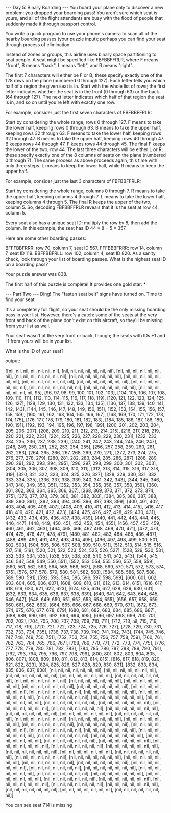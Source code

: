 --- Day 5: Binary Boarding ---
You board your plane only to discover a new problem: you dropped your boarding pass! You aren't sure which seat is yours, and all of the flight attendants are busy with the flood of people that suddenly made it through passport control.

You write a quick program to use your phone's camera to scan all of the nearby boarding passes (your puzzle input); perhaps you can find your seat through process of elimination.

Instead of zones or groups, this airline uses binary space partitioning to seat people. A seat might be specified like FBFBBFFRLR, where F means "front", B means "back", L means "left", and R means "right".

The first 7 characters will either be F or B; these specify exactly one of the 128 rows on the plane (numbered 0 through 127). Each letter tells you which half of a region the given seat is in. Start with the whole list of rows; the first letter indicates whether the seat is in the front (0 through 63) or the back (64 through 127). The next letter indicates which half of that region the seat is in, and so on until you're left with exactly one row.

For example, consider just the first seven characters of FBFBBFFRLR:

Start by considering the whole range, rows 0 through 127.
F means to take the lower half, keeping rows 0 through 63.
B means to take the upper half, keeping rows 32 through 63.
F means to take the lower half, keeping rows 32 through 47.
B means to take the upper half, keeping rows 40 through 47.
B keeps rows 44 through 47.
F keeps rows 44 through 45.
The final F keeps the lower of the two, row 44.
The last three characters will be either L or R; these specify exactly one of the 8 columns of seats on the plane (numbered 0 through 7). The same process as above proceeds again, this time with only three steps. L means to keep the lower half, while R means to keep the upper half.

For example, consider just the last 3 characters of FBFBBFFRLR:

Start by considering the whole range, columns 0 through 7.
R means to take the upper half, keeping columns 4 through 7.
L means to take the lower half, keeping columns 4 through 5.
The final R keeps the upper of the two, column 5.
So, decoding FBFBBFFRLR reveals that it is the seat at row 44, column 5.

Every seat also has a unique seat ID: multiply the row by 8, then add the column. In this example, the seat has ID 44 * 8 + 5 = 357.

Here are some other boarding passes:

BFFFBBFRRR: row 70, column 7, seat ID 567.
FFFBBBFRRR: row 14, column 7, seat ID 119.
BBFFBBFRLL: row 102, column 4, seat ID 820.
As a sanity check, look through your list of boarding passes. What is the highest seat ID on a boarding pass?

Your puzzle answer was 838.

The first half of this puzzle is complete! It provides one gold star: *

--- Part Two ---
Ding! The "fasten seat belt" signs have turned on. Time to find your seat.

It's a completely full flight, so your seat should be the only missing boarding pass in your list. However, there's a catch: some of the seats at the very front and back of the plane don't exist on this aircraft, so they'll be missing from your list as well.

Your seat wasn't at the very front or back, though; the seats with IDs +1 and -1 from yours will be in your list.

What is the ID of your seat?

output:

[[nil, nil, nil, nil, nil, nil, nil], [nil, nil, nil, nil, nil, nil, nil], [nil, nil, nil, nil, nil, nil, nil], [nil, nil, nil, nil, nil, nil, nil], [nil, nil, nil, nil, nil, nil, nil], [nil, nil, nil, nil, nil, nil, nil], [nil, nil, nil, nil, nil, nil, nil], [nil, nil, nil, nil, nil, nil, nil], [nil, nil, nil, nil, nil, nil, nil], [nil, nil, nil, nil, nil, nil, nil], [nil, nil, nil, nil, nil, nil, nil], [nil, nil, nil, nil, nil, nil, nil, 95], [96, 97, 98, 99, 100, 101, 102, 103], [104, 105, 106, 107, 108, 109, 110, 111], [112, 113, 114, 115, 116, 117, 118, 119], [120, 121, 122, 123, 124, 125, 126, 127], [128, 129, 130, 131, 132, 133, 134, 135], [136, 137, 138, 139, 140, 141, 142, 143], [144, 145, 146, 147, 148, 149, 150, 151], [152, 153, 154, 155, 156, 157, 158, 159], [160, 161, 162, 163, 164, 165, 166, 167], [168, 169, 170, 171, 172, 173, 174, 175], [176, 177, 178, 179, 180, 181, 182, 183], [184, 185, 186, 187, 188, 189, 190, 191], [192, 193, 194, 195, 196, 197, 198, 199], [200, 201, 202, 203, 204, 205, 206, 207], [208, 209, 210, 211, 212, 213, 214, 215], [216, 217, 218, 219, 220, 221, 222, 223], [224, 225, 226, 227, 228, 229, 230, 231], [232, 233, 234, 235, 236, 237, 238, 239], [240, 241, 242, 243, 244, 245, 246, 247], [248, 249, 250, 251, 252, 253, 254, 255], [256, 257, 258, 259, 260, 261, 262, 263], [264, 265, 266, 267, 268, 269, 270, 271], [272, 273, 274, 275, 276, 277, 278, 279], [280, 281, 282, 283, 284, 285, 286, 287], [288, 289, 290, 291, 292, 293, 294, 295], [296, 297, 298, 299, 300, 301, 302, 303], [304, 305, 306, 307, 308, 309, 310, 311], [312, 313, 314, 315, 316, 317, 318, 319], [320, 321, 322, 323, 324, 325, 326, 327], [328, 329, 330, 331, 332, 333, 334, 335], [336, 337, 338, 339, 340, 341, 342, 343], [344, 345, 346, 347, 348, 349, 350, 351], [352, 353, 354, 355, 356, 357, 358, 359], [360, 361, 362, 363, 364, 365, 366, 367], [368, 369, 370, 371, 372, 373, 374, 375], [376, 377, 378, 379, 380, 381, 382, 383], [384, 385, 386, 387, 388, 389, 390, 391], [392, 393, 394, 395, 396, 397, 398, 399], [400, 401, 402, 403, 404, 405, 406, 407], [408, 409, 410, 411, 412, 413, 414, 415], [416, 417, 418, 419, 420, 421, 422, 423], [424, 425, 426, 427, 428, 429, 430, 431], [432, 433, 434, 435, 436, 437, 438, 439], [440, 441, 442, 443, 444, 445, 446, 447], [448, 449, 450, 451, 452, 453, 454, 455], [456, 457, 458, 459, 460, 461, 462, 463], [464, 465, 466, 467, 468, 469, 470, 471], [472, 473, 474, 475, 476, 477, 478, 479], [480, 481, 482, 483, 484, 485, 486, 487], [488, 489, 490, 491, 492, 493, 494, 495], [496, 497, 498, 499, 500, 501, 502, 503], [504, 505, 506, 507, 508, 509, 510, 511], [512, 513, 514, 515, 516, 517, 518, 519], [520, 521, 522, 523, 524, 525, 526, 527], [528, 529, 530, 531, 532, 533, 534, 535], [536, 537, 538, 539, 540, 541, 542, 543], [544, 545, 546, 547, 548, 549, 550, 551], [552, 553, 554, 555, 556, 557, 558, 559], [560, 561, 562, 563, 564, 565, 566, 567], [568, 569, 570, 571, 572, 573, 574, 575], [576, 577, 578, 579, 580, 581, 582, 583], [584, 585, 586, 587, 588, 589, 590, 591], [592, 593, 594, 595, 596, 597, 598, 599], [600, 601, 602, 603, 604, 605, 606, 607], [608, 609, 610, 611, 612, 613, 614, 615], [616, 617, 618, 619, 620, 621, 622, 623], [624, 625, 626, 627, 628, 629, 630, 631], [632, 633, 634, 635, 636, 637, 638, 639], [640, 641, 642, 643, 644, 645, 646, 647], [648, 649, 650, 651, 652, 653, 654, 655], [656, 657, 658, 659, 660, 661, 662, 663], [664, 665, 666, 667, 668, 669, 670, 671], [672, 673, 674, 675, 676, 677, 678, 679], [680, 681, 682, 683, 684, 685, 686, 687], [688, 689, 690, 691, 692, 693, 694, 695], [696, 697, 698, 699, 700, 701, 702, 703], [704, 705, 706, 707, 708, 709, 710, 711], [712, 713, nil, 715, 716, 717, 718, 719], [720, 721, 722, 723, 724, 725, 726, 727], [728, 729, 730, 731, 732, 733, 734, 735], [736, 737, 738, 739, 740, 741, 742, 743], [744, 745, 746, 747, 748, 749, 750, 751], [752, 753, 754, 755, 756, 757, 758, 759], [760, 761, 762, 763, 764, 765, 766, 767], [768, 769, 770, 771, 772, 773, 774, 775], [776, 777, 778, 779, 780, 781, 782, 783], [784, 785, 786, 787, 788, 789, 790, 791], [792, 793, 794, 795, 796, 797, 798, 799], [800, 801, 802, 803, 804, 805, 806, 807], [808, 809, 810, 811, 812, 813, 814, 815], [816, 817, 818, 819, 820, 821, 822, 823], [824, 825, 826, 827, 828, 829, 830, 831], [832, 833, 834, 835, 836, 837, 838], [nil, nil, nil, nil, nil, nil, nil], [nil, nil, nil, nil, nil, nil, nil], [nil, nil, nil, nil, nil, nil, nil], [nil, nil, nil, nil, nil, nil, nil], [nil, nil, nil, nil, nil, nil, nil], [nil, nil, nil, nil, nil, nil, nil], [nil, nil, nil, nil, nil, nil, nil], [nil, nil, nil, nil, nil, nil, nil], [nil, nil, nil, nil, nil, nil, nil], [nil, nil, nil, nil, nil, nil, nil], [nil, nil, nil, nil, nil, nil, nil], [nil, nil, nil, nil, nil, nil, nil], [nil, nil, nil, nil, nil, nil, nil], [nil, nil, nil, nil, nil, nil, nil], [nil, nil, nil, nil, nil, nil, nil], [nil, nil, nil, nil, nil, nil, nil], [nil, nil, nil, nil, nil, nil, nil], [nil, nil, nil, nil, nil, nil, nil], [nil, nil, nil, nil, nil, nil, nil], [nil, nil, nil, nil, nil, nil, nil], [nil, nil, nil, nil, nil, nil, nil], [nil, nil, nil, nil, nil, nil, nil], [nil, nil, nil, nil, nil, nil, nil], [nil, nil, nil, nil, nil, nil, nil], [nil, nil, nil, nil, nil, nil, nil], [nil, nil, nil, nil, nil, nil, nil], [nil, nil, nil, nil, nil, nil, nil], [nil, nil, nil, nil, nil, nil, nil], [nil, nil, nil, nil, nil, nil, nil], [nil, nil, nil, nil, nil, nil, nil], [nil, nil, nil, nil, nil, nil, nil], [nil, nil, nil, nil, nil, nil, nil], [nil, nil, nil, nil, nil, nil, nil], [nil, nil, nil, nil, nil, nil, nil], [nil, nil, nil, nil, nil, nil, nil], [nil, nil, nil, nil, nil, nil, nil], [nil, nil, nil, nil, nil, nil, nil], [nil, nil, nil, nil, nil, nil, nil], [nil, nil, nil, nil, nil, nil, nil], [nil, nil, nil, nil, nil, nil, nil], [nil, nil, nil, nil, nil, nil, nil], [nil, nil, nil, nil, nil, nil, nil], [nil, nil, nil, nil, nil, nil, nil], [nil, nil, nil, nil, nil, nil, nil], [nil, nil, nil, nil, nil, nil, nil], [nil, nil, nil, nil, nil, nil, nil], [nil, nil, nil, nil, nil, nil, nil], [nil, nil, nil, nil, nil, nil, nil], [nil, nil, nil, nil, nil, nil, nil], [nil, nil, nil, nil, nil, nil, nil], [nil, nil, nil, nil, nil, nil, nil], [nil, nil, nil, nil, nil, nil, nil], [nil, nil, nil, nil, nil, nil, nil], [nil, nil, nil, nil, nil, nil, nil], [nil, nil, nil, nil, nil, nil, nil], [nil, nil, nil, nil, nil, nil, nil], [nil, nil, nil, nil, nil, nil, nil], [nil, nil, nil, nil, nil, nil, nil], [nil, nil, nil, nil, nil, nil, nil], [nil, nil, nil, nil, nil, nil, nil], [nil, nil, nil, nil, nil, nil, nil], [nil, nil, nil, nil, nil, nil, nil], [nil, nil, nil, nil, nil, nil, nil], [nil, nil, nil, nil, nil, nil, nil], [nil, nil, nil, nil, nil, nil, nil]]

You can see seat 714 is missing